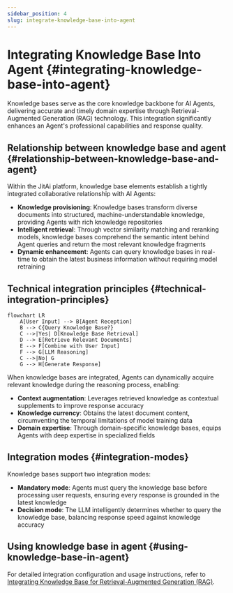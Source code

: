 ```yaml
---
sidebar_position: 4
slug: integrate-knowledge-base-into-agent
---
```


# Integrating Knowledge Base Into Agent {#integrating-knowledge-base-into-agent}

Knowledge bases serve as the core knowledge backbone for AI Agents, delivering accurate and timely domain expertise through Retrieval-Augmented Generation (RAG) technology. This integration significantly enhances an Agent's professional capabilities and response quality.

## Relationship between knowledge base and agent {#relationship-between-knowledge-base-and-agent}

Within the JitAi platform, knowledge base elements establish a tightly integrated collaborative relationship with AI Agents:

- **Knowledge provisioning**: Knowledge bases transform diverse documents into structured, machine-understandable knowledge, providing Agents with rich knowledge repositories
- **Intelligent retrieval**: Through vector similarity matching and reranking models, knowledge bases comprehend the semantic intent behind Agent queries and return the most relevant knowledge fragments
- **Dynamic enhancement**: Agents can query knowledge bases in real-time to obtain the latest business information without requiring model retraining

## Technical integration principles {#technical-integration-principles}

```mermaid
flowchart LR
    A[User Input] --> B[Agent Reception]
    B --> C{Query Knowledge Base?}
    C -->|Yes| D[Knowledge Base Retrieval]
    D --> E[Retrieve Relevant Documents]
    E --> F[Combine with User Input]
    F --> G[LLM Reasoning]
    C -->|No| G
    G --> H[Generate Response]
```

When knowledge bases are integrated, Agents can dynamically acquire relevant knowledge during the reasoning process, enabling:
- **Context augmentation**: Leverages retrieved knowledge as contextual supplements to improve response accuracy
- **Knowledge currency**: Obtains the latest document content, circumventing the temporal limitations of model training data
- **Domain expertise**: Through domain-specific knowledge bases, equips Agents with deep expertise in specialized fields

## Integration modes {#integration-modes}

Knowledge bases support two integration modes:
- **Mandatory mode**: Agents must query the knowledge base before processing user requests, ensuring every response is grounded in the latest knowledge
- **Decision mode**: The LLM intelligently determines whether to query the knowledge base, balancing response speed against knowledge accuracy

## Using knowledge base in agent {#using-knowledge-base-in-agent}

For detailed integration configuration and usage instructions, refer to [Integrating Knowledge Base for Retrieval-Augmented Generation (RAG)](../ai-agent/agent-knowledge-base#integrate-knowledge-base-rag).

